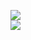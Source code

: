 [![](https://img.shields.io/badge/Made%20With-Github%20Spray-lightgrey.svg?style=for-the-badge&logo=github)](https://github.com/Annihil/github-spray#1063)  
[![](https://i.imgur.com/2DrTn0Z.gif)](https://github.com/Annihil/github-spray)